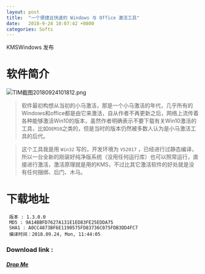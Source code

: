 ```yaml
---
layout: post
title:  "一个便捷且快速的 Windows 与 Office 激活工具"
date:   2018-9-24 10:07:42 +0800
categories: Softs
---
```

KMSWindows 发布

# 软件简介

![TIM截图20180924101812.png](https://i.loli.net/2018/09/24/5ba8496b3b46d.png "KMSWindows 主界面")

>软件最初构想从当初的小马激活，那是一个小马激活的年代，几乎所有的Windows和office都是由它来激活，自从作者不再更新之后，网络上流传着各种能够激活Win10的版本，虽然作者明确表示不要下载有关Win10激活的工具，比如`OEM10`之类的，但是当时的版本仍然被多数人认为是小马激活工具的后代。

>这个工具我是用 `Win32` 写的，开发环境为 `VS2017` ，已经进行过静态编译，所以一台全新的刚装好纯净版系统（没用任何运行库）也可以照常运行，直接进行激活，激活原理就是用的KMS，不过比其它激活软件的好处就是没有任何捆绑、后门、木马。

# 下载地址

     版本 : 1.3.0.0
     MD5 : 9A14BBFD7627A131E1ED83FE25EDDA75
     SHA1 : A0CC4873BF6E1190575FD83736C075FDB3DD4FC7
     编译时间：2018.09.24, Mon, 11:44:05

### Download link : 

##### [Drop Me](https://drop.me/ByWgDL)